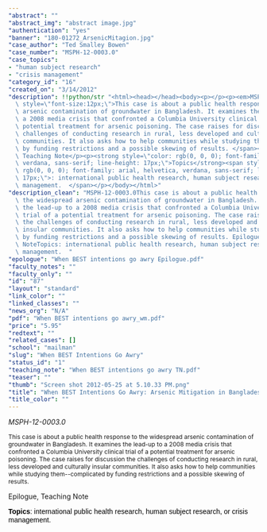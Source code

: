 ```yaml
---
"abstract": ""
"abstract_img": "abstract image.jpg"
"authentication": "yes"
"banner": "180-01272_ArsenicMitagion.jpg"
"case_author": "Ted Smalley Bowen"
"case_number": "MSPH-12-0003.0"
"case_topics":
- "human subject research"
- "crisis management"
"category_id": "16"
"created_on": "3/14/2012"
"description": !!python/str "<html><head></head><body><p></p><p><em>MSPH-12-0003.0</em></p><p><span\
  \ style=\"font-size:12px;\">This case is about a public health response to the widespread\
  \ arsenic contamination of groundwater in Bangladesh. It examines the lead-up to\
  \ a 2008 media crisis that confronted a Columbia University clinical trial of a\
  \ potential treatment for arsenic poisoning. The case raises for discussion the\
  \ challenges of conducting research in rural, less developed and culturally insular\
  \ communities. It also asks how to help communities while studying them--complicated\
  \ by funding restrictions and a possible skewing of results. </span></p><p>Epilogue,\
  \ Teaching Note</p><p><strong style=\"color: rgb(0, 0, 0); font-family: arial, helvetica,\
  \ verdana, sans-serif; line-height: 17px;\">Topics</strong><span style=\"color:\
  \ rgb(0, 0, 0); font-family: arial, helvetica, verdana, sans-serif; line-height:\
  \ 17px;\">: international public health research, human subject research, or crisis\
  \ management.  </span></p></body></html>"
"description_clean": "MSPH-12-0003.0This case is about a public health response to\
  \ the widespread arsenic contamination of groundwater in Bangladesh. It examines\
  \ the lead-up to a 2008 media crisis that confronted a Columbia University clinical\
  \ trial of a potential treatment for arsenic poisoning. The case raises for discussion\
  \ the challenges of conducting research in rural, less developed and culturally\
  \ insular communities. It also asks how to help communities while studying them--complicated\
  \ by funding restrictions and a possible skewing of results. Epilogue, Teaching\
  \ NoteTopics: international public health research, human subject research, or crisis\
  \ management.  "
"epologue": "When BEST intentions go awry Epilogue.pdf"
"faculty_notes": ""
"faculty_only": ""
"id": "87"
"layout": "standard"
"link_color": ""
"linked_classes": ""
"news_org": "N/A"
"pdf": "When BEST intentions go awry_wm.pdf"
"price": "5.95"
"redtext": ""
"related_cases": []
"school": "mailman"
"slug": "When BEST Intentions Go Awry"
"status_id": "1"
"teaching_note": "When BEST intentions go awry TN.pdf"
"teaser": ""
"thumb": "Screen shot 2012-05-25 at 5.10.33 PM.png"
"title": "When BEST Intentions Go Awry: Arsenic Mitigation in Bangladesh"
"title_color": ""
---
```

<html><head></head><body><p></p><p><em>MSPH-12-0003.0</em></p><p><span style="font-size:12px;">This case is about a public health response to the widespread arsenic contamination of groundwater in Bangladesh. It examines the lead-up to a 2008 media crisis that confronted a Columbia University clinical trial of a potential treatment for arsenic poisoning. The case raises for discussion the challenges of conducting research in rural, less developed and culturally insular communities. It also asks how to help communities while studying them--complicated by funding restrictions and a possible skewing of results. </span></p><p>Epilogue, Teaching Note</p><p><strong style="color: rgb(0, 0, 0); font-family: arial, helvetica, verdana, sans-serif; line-height: 17px;">Topics</strong><span style="color: rgb(0, 0, 0); font-family: arial, helvetica, verdana, sans-serif; line-height: 17px;">: international public health research, human subject research, or crisis management.  </span></p></body></html>
